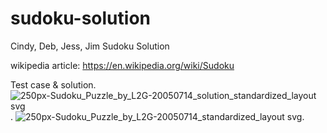 # sudoku-solution
Cindy, Deb, Jess, Jim Sudoku Solution

wikipedia article: https://en.wikipedia.org/wiki/Sudoku

Test case & solution. 
![250px-Sudoku_Puzzle_by_L2G-20050714_solution_standardized_layout svg](https://user-images.githubusercontent.com/19177883/116954502-d32be900-ac55-11eb-965c-6c5fa521a41e.png). 
![250px-Sudoku_Puzzle_by_L2G-20050714_standardized_layout svg](https://user-images.githubusercontent.com/19177883/116954507-d45d1600-ac55-11eb-8381-6a98e842587a.png). 
